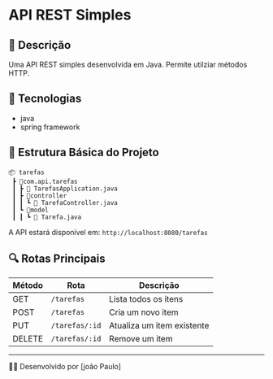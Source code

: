 # API REST Simples

## 📌 Descrição
Uma API REST simples desenvolvida em Java. Permite utilziar métodos HTTP.

## 🚀 Tecnologias
- java
- spring framework

## 📂 Estrutura Básica do Projeto
```
📦 tarefas
 ┣ 📂com.api.tarefas
 ┃ ┣ 📜 TarefasApplication.java
 ┃ ┣ 📂controller
 ┃ ┃ ┗ 📜 TarefaController.java
 ┃ ┗ 📂model
 ┃ ┃ ┗ 📜 Tarefa.java
```


A API estará disponível em: `http://localhost:8080/tarefas`

## 🔍 Rotas Principais
| Método | Rota         | Descrição                  |
|--------|--------------|----------------------------|
| GET    | `/tarefas`     | Lista todos os itens       |
| POST   | `/tarefas`     | Cria um novo item          |
| PUT    | `/tarefas/:id` | Atualiza um item existente |
| DELETE | `/tarefas/:id` | Remove um item             |

---
👨‍💻 Desenvolvido por [joão Paulo]
